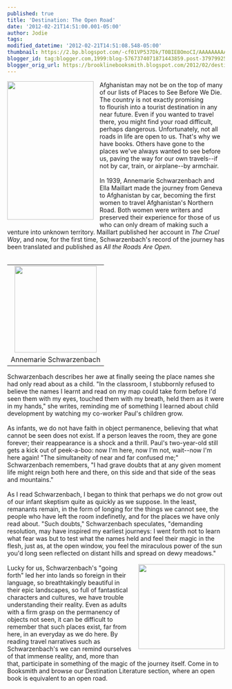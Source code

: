 ```yaml
---
published: true
title: 'Destination: The Open Road'
date: '2012-02-21T14:51:00.001-05:00'
author: Jodie
tags: 
modified_datetime: '2012-02-21T14:51:08.548-05:00'
thumbnail: https://2.bp.blogspot.com/-cf01VP537Dk/T0BIEBOmoCI/AAAAAAAAAWU/Vnvn40yXk-4/s72-c/all-the-roads-are-open-the-afghan-journey.jpg
blogger_id: tag:blogger.com,1999:blog-5767374071871443859.post-3797992522673155257
blogger_orig_url: https://brooklinebooksmith.blogspot.com/2012/02/destination-open-road.html
---
```


<div class="separator" style="clear: both; text-align: center;"><a href="https://2.bp.blogspot.com/-cf01VP537Dk/T0BIEBOmoCI/AAAAAAAAAWU/Vnvn40yXk-4/s1600/all-the-roads-are-open-the-afghan-journey.jpg" imageanchor="1" style="clear: left; float: left; margin-bottom: 1em; margin-right: 1em;"><img border="0" height="320" src="https://2.bp.blogspot.com/-cf01VP537Dk/T0BIEBOmoCI/AAAAAAAAAWU/Vnvn40yXk-4/s320/all-the-roads-are-open-the-afghan-journey.jpg" width="200" /></a></div>Afghanistan may not be on the top of&nbsp;many of our lists of Places to See Before We Die. The country is&nbsp;not exactly&nbsp;promising to&nbsp;flourish into&nbsp;a tourist destination in any near future. Even if you wanted to travel there, you might find your road difficult, perhaps dangerous.&nbsp;Unfortunately, not all roads in life are open to us. That's why we have books. Others have gone to the places we've always wanted to see before us, paving the way for our own travels--if not by car, train, or airplane--by armchair.<br /><br />In 1939, Annemarie Schwarzenbach and Ella Maillart made the journey from Geneva to Afghanistan by car, becoming the first women to travel Afghanistan's Northern Road. Both women were writers and preserved their experience for those of us who can only dream of making such a venture into unknown territory. Maillart published her account in <i>The Cruel Way</i>, and now, for the first time, Schwarzenbach's record of the journey has been translated and published as <i>All the Roads Are Open</i>.<br /><br /><table cellpadding="0" cellspacing="0" class="tr-caption-container" style="float: left; text-align: left;"><tbody><tr><td style="text-align: center;"><a href="https://1.bp.blogspot.com/-9cxnj5y2OMU/T0Pw6FdFMNI/AAAAAAAAAWk/p0HhhDndgC8/s1600/03_353.jpg" imageanchor="1" style="clear: left; margin-bottom: 1em; margin-left: auto; margin-right: auto;"><img border="0" height="200" src="https://1.bp.blogspot.com/-9cxnj5y2OMU/T0Pw6FdFMNI/AAAAAAAAAWk/p0HhhDndgC8/s200/03_353.jpg" width="190" /></a></td></tr><tr><td class="tr-caption" style="text-align: center;">Annemarie Schwarzenbach</td></tr></tbody></table>Schwarzenbach describes her awe at finally seeing the place names she had only read about as a child. "In the classroom, I stubbornly refused to believe the names I learnt and read on my map could take form before I'd seen them with my eyes, touched them with my breath, held them as it were in my hands," she writes, reminding me of something I learned about child development by&nbsp;watching my co-worker Paul's children grow.<br /><br />As infants, we do not have faith in object permanence, believing that what cannot be seen does not exist. If a person leaves the room, they are gone forever; their reappearance is a shock and a thrill.  Paul's two-year-old still gets a kick out of peek-a-boo: now I'm here, now I'm not, wait--now I'm here again! "The simultaneity of near and far confused me;" Schwarzenbach  remembers, "I had grave doubts that at any given moment life might reign  both here and there, on this side and that side of the seas and  mountains."<br /><br />As I read Schwarzenbach, I began to think that perhaps we do not grow out of our infant skeptism quite as quickly as we suppose. In the least, remanants remain, in the form of longing for the things we cannot see, the people who have left the room indefinetly, and for the places we have only read about. "Such doubts," Schwarzenbach speculates,&nbsp;"demanding resolution, may have inspired my earliest journeys: I went forth not to learn what fear was but to test what the names held and feel their magic in the flesh, just as, at the open window, you feel the miraculous power of the sun you'd long seen reflected on distant hills and spread on dewy meadows."<br /><br /><a href="https://1.bp.blogspot.com/-X7p4_v_glX8/T0BIjeOeCVI/AAAAAAAAAWc/uo0xBpZwvx8/s1600/ANNEMA%7E1.JPG" imageanchor="1" style="clear: right; float: right; margin-bottom: 1em; margin-left: 1em;"><img border="0" height="196" src="https://1.bp.blogspot.com/-X7p4_v_glX8/T0BIjeOeCVI/AAAAAAAAAWc/uo0xBpZwvx8/s200/ANNEMA%7E1.JPG" width="200" /></a>Lucky for us, Schwarzenbach's "going forth" led her into lands so foreign in their language, so breathtakingly beautiful in their epic&nbsp;landscapes, so full of fantastical characters and cultures, we have trouble understanding their reality. Even as adults with a firm grasp on the permanency of objects not seen, it can be difficult to remember that such places exist, far from here, in an everyday as we do here. By reading&nbsp;travel narratives such as Schwarzenbach's&nbsp;we can remind ourselves of that&nbsp;immense reality, and, more than that,&nbsp;participate in something of the magic of the journey itself. Come in to Booksmith and browse our Destination Literature section, where an open book is equivalent to an open road.